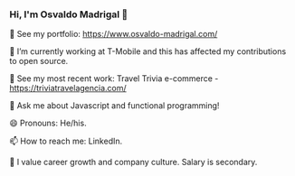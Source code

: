### Hi, I'm Osvaldo Madrigal 👋

💼  See my portfolio: https://www.osvaldo-madrigal.com/

🌱  I’m currently working at T-Mobile and this has affected my contributions to open source.

🔭  See my most recent work: Travel Trivia e-commerce - https://triviatravelagencia.com/

💬  Ask me about Javascript and functional programming!

😄  Pronouns: He/his.

📫  How to reach me: LinkedIn.

👯  I value career growth and company culture. Salary is secondary.
